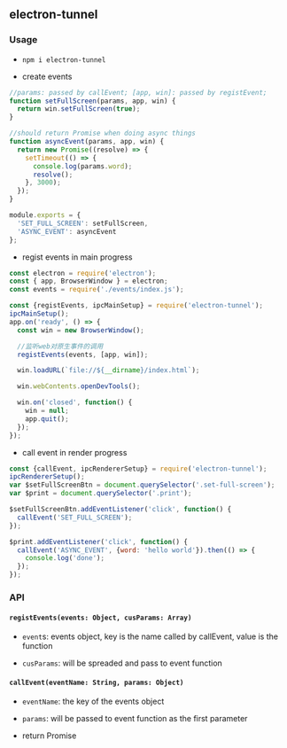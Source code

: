 ## electron-tunnel

### Usage
* `npm i electron-tunnel`

* create events

```javascript
//params: passed by callEvent; [app, win]: passed by registEvent;
function setFullScreen(params, app, win) {
  return win.setFullScreen(true);
}

//should return Promise when doing async things
function asyncEvent(params, app, win) {
  return new Promise((resolve) => {
    setTimeout(() => {
      console.log(params.word);
      resolve();
    }, 3000);
  });
}

module.exports = {
  'SET_FULL_SCREEN': setFullScreen,
  'ASYNC_EVENT': asyncEvent
};
```

* regist events in main progress

```javascript
const electron = require('electron');
const { app, BrowserWindow } = electron;
const events = require('./events/index.js');

const {registEvents, ipcMainSetup} = require('electron-tunnel');
ipcMainSetup();
app.on('ready', () => {
  const win = new BrowserWindow();

  //监听web对原生事件的调用
  registEvents(events, [app, win]);

  win.loadURL(`file://${__dirname}/index.html`);

  win.webContents.openDevTools();

  win.on('closed', function() {
    win = null;
    app.quit();
  });
});

```

* call event in render progress

```javascript
const {callEvent, ipcRendererSetup} = require('electron-tunnel');
ipcRendererSetup();
var $setFullScreenBtn = document.querySelector('.set-full-screen');
var $print = document.querySelector('.print');

$setFullScreenBtn.addEventListener('click', function() {
  callEvent('SET_FULL_SCREEN');
});

$print.addEventListener('click', function() {
  callEvent('ASYNC_EVENT', {word: 'hello world'}).then(() => {
    console.log('done');
  });
});
```



### API

#### `registEvents(events: Object, cusParams: Array)`

* `event`s: events object, key is the name called by  callEvent, value is the function

* `cusParams`: will be spreaded and pass to event function

#### `callEvent(eventName: String, params: Object)`

* `eventName`: the key of the events object

* `params`: will be passed to event function as the first parameter

* return Promise
